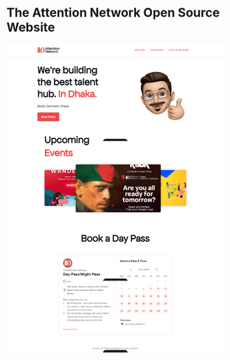 # The Attention Network Open Source Website

<img src="./media/screenshot.png" alt="Attention Network Website">